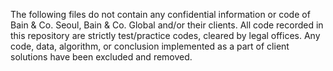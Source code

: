 The following files do not contain any confidential information or code of Bain & Co. Seoul, Bain & Co. Global and/or their clients.
All code recorded in this repository are strictly test/practice codes, cleared by legal offices. 
Any code, data, algorithm, or conclusion implemented as a part of client solutions have been excluded and removed. 
